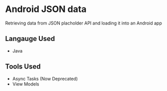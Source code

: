 # Android JSON data
Retrieving data from JSON placholder API and loading it into an Android app

## Langauge Used
- Java

## Tools Used
- Async Tasks (Now Deprecated)
- View Models
